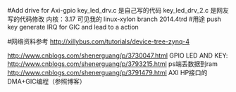 #Add drive for Axi-gpio
key_led_drv.c   是自己写的代码
key_led_drv_2.c 是网友写的代码修改
内核：3.17  可见我的  linux-xylon  branch 2014.4trd
#用途
push key generate IRQ for GIC and lead to a action

#网络资料参考
http://xillybus.com/tutorials/device-tree-zynq-4


http://www.cnblogs.com/shenerguang/p/3730047.html GPIO LED AND KEY:
http://www.cnblogs.com/shenerguang/p/3793215.html ps端丢数据到ram
http://www.cnblogs.com/shenerguang/p/3791479.html AXI HP接口的DMA+GIC编程（参照博客）



